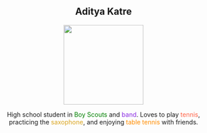 <h2 align="center">
  Aditya Katre
</h2>

<p align="center">
  <a href="https://github.com/adik1025">
    <img height="180" src="https://githubreadmestats-rho.vercel.app/api/top-langs/?username=anuraghazra&layout=compact&theme=dracula" />
  </a>
</p>

<p align="center">
  High school student in 
  <span style="color: #008000;">Boy Scouts</span> and
  <span style="color: #8A2BE2;">band</span>.
  Loves to play <span style="color: #FF6347;">tennis</span>,
  practicing the <span style="color: #DAA520;">saxophone</span>,
  and enjoying <span style="color: #FF8C00;">table tennis</span> with friends.
</p>
